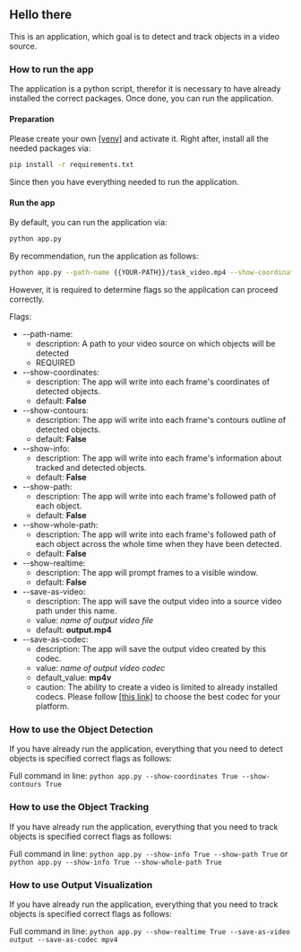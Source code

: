 ## Hello there
This is an application, which goal is to detect and track objects in a video source.

### How to run the app
The application is a python script, therefor it is necessary to have already installed the correct packages. Once done, you can run the application.

#### Preparation
Please create your own [[venv]](https://docs.python.org/3/library/venv.html) and activate it.
Right after, install all the needed packages via:
```bash
pip install -r requirements.txt
```

Since then you have everything needed to run the application.

#### Run the app

By default, you can run the application via:
```bash
python app.py
```
By recommendation, run the application as follows:
```bash
python app.py --path-name {{YOUR-PATH}}/task_video.mp4 --show-coordinates True --show-contours True --show-info True --show-path True --show-realtime True
```

However, it is required to determine flags so the application can proceed correctly.

Flags:
* --path-name: 
    * description: A path to your video source on which objects will be detected
    * REQUIRED
* --show-coordinates:
    * description: The app will write into each frame's coordinates of detected objects.
    * default: **False**
* --show-contours:
    * description: The app will write into each frame's contours outline of detected objects.
    * default: **False**
* --show-info:
    * description: The app will write into each frame's information about tracked and detected objects.
    * default: **False**
* --show-path:
    * description: The app will write into each frame's followed path of each object.
    * default: **False**
* --show-whole-path:
    * description: The app will write into each frame's followed path of each object across the whole time when they have been detected.
    * default: **False**
* --show-realtime:
    * description: The app will prompt frames to a visible window.
    * default: **False**
* --save-as-video:
    * description: The app will save the output video into a source video path under this name.
    * value: *name of output video file*
    * default: **output.mp4**
* --save-as-codec:
    * description: The app will save the output video created by this codec.
    * value: *name of output video codec*
    * default_value: **mp4v** 
    * caution: The ability to create a video is limited to already installed codecs. Please follow [[this link]](https://fourcc.org/codecs.php#letter_m) to choose the best codec for your platform.


### How to use the Object Detection
If you have already run the application, everything that you need to detect objects is specified correct flags as follows:

Full command in line:
`python app.py --show-coordinates True --show-contours True`

### How to use the Object Tracking
If you have already run the application, everything that you need to track objects is specified correct flags as follows:

Full command in line:
`python app.py --show-info True --show-path True`
or
`python app.py --show-info True --show-whole-path True`

### How to use Output Visualization
If you have already run the application, everything that you need to track objects is specified correct flags as follows:

Full command in line:
`python app.py --show-realtime True --save-as-video output --save-as-codec mpv4`
